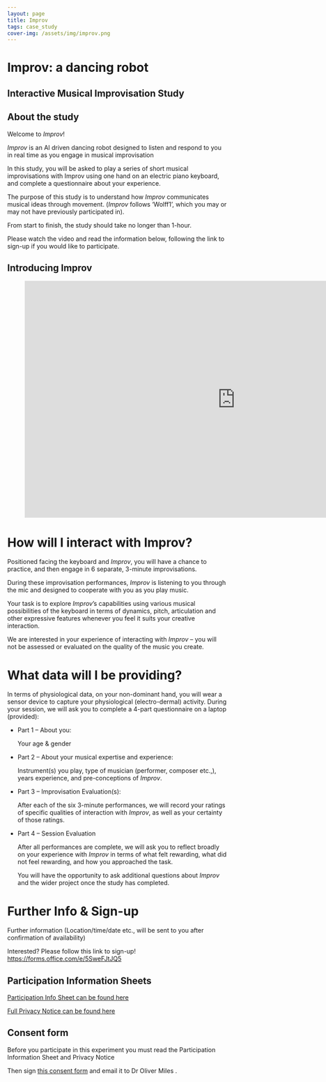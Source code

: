 ```yaml
---
layout: page
title: Improv
tags: case_study
cover-img: /assets/img/improv.png
---
```



# Improv: a dancing robot 

## Interactive Musical Improvisation Study

## About the study 

Welcome to _Improv_! 

_Improv_ is an AI driven dancing robot designed to listen and respond to you in real time as you engage in musical 
improvisation 

In this study, you will be asked to play a series of short musical improvisations with Improv using one hand on an 
electric piano keyboard, and complete a questionnaire about your experience.  

The purpose of this study is to understand how _Improv_ communicates musical ideas through movement. (_Improv_ follows 
‘Wolff1’, which you may or may not have previously participated in). 

From start to finish, the study should take no longer than 1-hour. 

Please watch the video and read the information below, following the link to sign-up if you would like to participate.  

## Introducing Improv 

<figure class="wp-block-embed is-type-video is-provider-youtube wp-block-embed-youtube wp-embed-aspect-16-9 wp-has-aspect-ratio"><div class="wp-block-embed__wrapper">
<div class="nv-iframe-embed"><iframe loading="lazy" title="wolff1 test1" width="965" height="543" src="https://www.youtube.com/embed/XFu148esk-g" frameborder="0" allow="accelerometer; autoplay; clipboard-write; encrypted-media; gyroscope; picture-in-picture" allowfullscreen></iframe></div>
</div></figure>

# How will I interact with Improv? 

Positioned facing the keyboard and _Improv_, you will have a chance to practice, and then engage in 6 separate, 3-minute improvisations.  

During these improvisation performances, _Improv_ is listening to you through the mic and designed to cooperate with you as you play music. 

Your task is to explore _Improv_’s capabilities using various musical possibilities of the keyboard in terms of dynamics, pitch, articulation and other expressive features whenever you feel it suits your creative interaction.  

We are interested in your experience of interacting with _Improv_ – you will not be assessed or evaluated on the quality of the music you create. 

# What data will I be providing? 

In terms of physiological data, on your non-dominant hand, you will wear a sensor device to capture your physiological (electro-dermal) activity. During your session, we will ask you to complete a 4-part questionnaire on a laptop (provided): 

- Part 1 – About you:  

    Your age & gender 

- Part 2 – About your musical expertise and experience:   

    Instrument(s) you play, type of musician (performer, composer etc.,), years experience, and pre-conceptions of _Improv_.   

- Part 3 – Improvisation Evaluation(s):  

    After each of the six 3-minute performances, we will record your ratings of specific qualities of interaction with _Improv_, as well as your certainty of those ratings.  

- Part 4 – Session Evaluation  

    After all performances are complete, we will ask you to reflect broadly on your experience with _Improv_ in terms of what felt rewarding, what did not feel rewarding, and how you approached the task.  

    You will have the opportunity to ask additional questions about _Improv_ and the wider project once the study has completed.   

 

# Further Info & Sign-up 


Further information (Location/time/date etc., will be sent to you after confirmation of availability) 

Interested? Please follow this link to sign-up!  https://forms.office.com/e/5SweFJtJQ5 


## Participation Information Sheets 


[Participation Info Sheet can be found here](/assets/docs/4_musician-CASE-STUDY-digiscores-info_2025.docx) 


[Full Privacy Notice can be found here](/assets/docs/9_Full_Privacy_Notice_For_Research_Participants.docx) 


 

## Consent form 


Before you participate in this experiment you must read the Participation Information Sheet and Privacy Notice 

Then sign [this consent form](/assets/docs/7_vear_digiscore_consent-form.docx) and email it to Dr Oliver Miles . 

